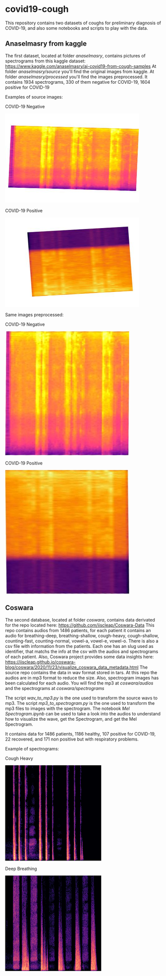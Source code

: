 # covid19-cough

This repository contains two datasets of coughs for preliminary diagnosis of COVID-19, and also some notebooks and scripts to play with the data.

## Anaselmasry from kaggle
The first dataset, located at folder *anaselmasry*, contains pictures of spectrograms from this kaggle dataset:
https://www.kaggle.com/anaselmasry/ai-covid19-from-cough-samples
At folder *anaselmasry/source* you'll find the original images from kaggle.
At folder *anaselmasry/processed* you'll find the images preprocessed.
It contains 1934 spectrograms, 330 of them negative for COVID-19, 1604 positive for COVID-19

Examples of source images:

COVID-19 Negative

![](anaselmasry/source/negative_Covid-19/negative_0_1016.jpg)

COVID-19 Positive

![](anaselmasry/source/positive_Covid-19/positive_0_1000.jpg)

Same images preprocessed:

COVID-19 Negative

![](anaselmasry/processed/negative_Covid-19/negative_0_1016.jpg)

COVID-19 Positive

![](anaselmasry/processed/positive_Covid-19/positive_0_1000.jpg)

## Coswara
The second database, located at folder *coswara*, contains data derivated for the repo located here: https://github.com/iiscleap/Coswara-Data
This repo contains audios from 1486 patients, for each patient it contains an audio for breathing-deep, breathing-shallow, cough-heavy, cough-shallow, counting-fast, counting-normal, vowel-a, vowel-e, vowel-o.
There is also a csv file with information from the patients. Each one has an slug used as identifier, that matchs the info at the csv with the audios and spectrograms of each patient. Also, Coswara project provides some data insights here: https://iiscleap.github.io/coswara-blog/coswara/2020/11/23/visualize_coswara_data_metadata.html
The source repo contains the data in wav format stored in tars. At this repo the audios are in mp3 format to reduce the size. Also, spectrogram images has been calculated for each audio. You will find the mp3 at *coswara/audios* and the spectrograms at *coswara/spectrograms*

The script *wav_to_mp3.py* is the one used to transform the source wavs to mp3.
The script *mp3_to_spectrogram.py* is the one used to transform the mp3 files to images with the spectrogram.
The notebook *Mel Spectrogram.ipynb* can be used to take a look into the audios to understand how to visualize the wave, get the Spectrogram, and get the Mel Spectrogram.

It contains data for 1486 patients, 1186 healthy, 107 positive for COVID-19, 22 recovered, and 171 non positive but with respiratory problems.

Example of spectrograms:

Cough Heavy

![](coswara/spectrograms/01OCEf1yB4czsq8ygRoT51s96Ba2/cough-heavy.png)

Deep Breathing

![](coswara/spectrograms/01OCEf1yB4czsq8ygRoT51s96Ba2/breathing-deep.png)
